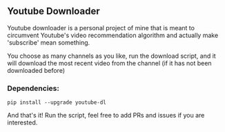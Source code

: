 ## Youtube Downloader

Youtube downloader is a personal project of mine that is meant to circumvent Youtube's video recommendation algorithm and actually make 'subscribe' mean something.

You choose as many channels as you like, run the download script, and it will download the most recent video from the channel (if it has not been downloaded before)

### Dependencies:
```
pip install --upgrade youtube-dl
```

And that's it! Run the script, feel free to add PRs and issues if you are interested.
